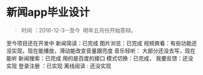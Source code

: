 # 新闻app毕业设计


>时间 ：2016-12-3--至今  明年五月份开始答辩。


  至今项目还在开发中
  新闻简读：已完成
  图片浏览：已完成
  视频爽看：有些功能还没实现，现在能播放，滑动能改变音量跟亮度
  音乐轻听： 大部分还没去写，现在能听
  新闻搜索：已完成 用的是百度的接口
  模式切换：已完成，
  我要反馈：还没实现
  登录注册 ：已实现
  离线阅读 : 还没实现

  
